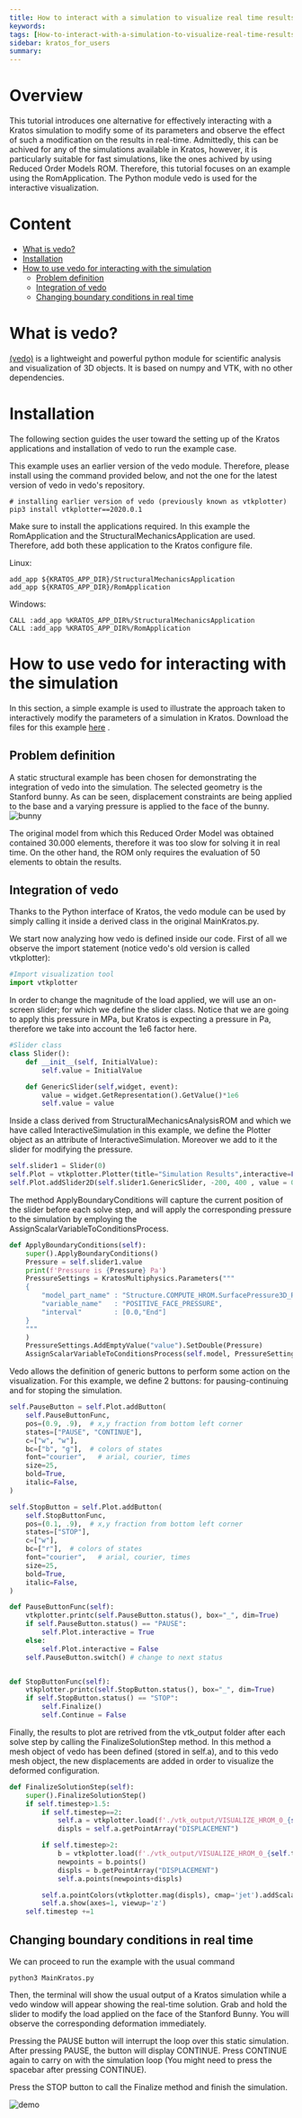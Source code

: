 ```yaml
---
title: How to interact with a simulation to visualize real time results
keywords: 
tags: [How-to-interact-with-a-simulation-to-visualize-real-time-results.md]
sidebar: kratos_for_users
summary: 
---
```


# Overview
This tutorial introduces one alternative for effectively interacting with a Kratos simulation to modify some of its parameters and observe the effect of such a modification on the results in real-time. Admittedly, this can be achived for any of the simulations available in Kratos, however, it is particularly suitable for fast simulations, like the ones achived by using Reduced Order Models ROM. Therefore, this tutorial focuses on an example using the RomApplication. The Python module vedo is used for the interactive visualization.

# Content
* [What is vedo?][what]
* [Installation][how-to-install]
* [How to use vedo for interacting with the simulation][how-to-use]
	* [Problem definition][problem-def]
	* [Integration of vedo][integration-vedo]
	* [Changing boundary conditions in real time][bc]



[what]: https://github.com/KratosMultiphysics/Kratos/wiki/How-to-interact-with-a-simulation-to-visualize-real-time-results#what-is-vedo
[how-to-install]://github.com/KratosMultiphysics/Kratos/wiki/How-to-interact-with-a-simulation-to-visualize-real-time-results#installation
[how-to-use]://github.com/KratosMultiphysics/Kratos/wiki/How-to-interact-with-a-simulation-to-visualize-real-time-results#installation
[problem-def]://github.com/KratosMultiphysics/Kratos/wiki/How-to-interact-with-a-simulation-to-visualize-real-time-results#problem-definition
[integration-vedo]://github.com/KratosMultiphysics/Kratos/wiki/How-to-interact-with-a-simulation-to-visualize-real-time-results#integration-of-vedo
[bc]://github.com/KratosMultiphysics/Kratos/wiki/How-to-interact-with-a-simulation-to-visualize-real-time-results#changing-boundary-conditions-in-real-time


# What is vedo?
[(vedo)](https://github.com/marcomusy/vedo) is a lightweight and powerful python module for scientific analysis and visualization of 3D objects. It is based on numpy and VTK, with no other dependencies.



# Installation
The following section guides the user toward the setting up of the Kratos applications and installation of vedo to run the example case. 

This example uses an earlier version of the vedo module. Therefore, please install using the command provided below, and not the one for the latest version of vedo in vedo's repository. 

```console
# installing earlier version of vedo (previously known as vtkplotter)
pip3 install vtkplotter==2020.0.1
```

Make sure to install the applications required. In this example the RomApplication and the StructuralMechanicsApplication are used. Therefore, add both these application to the Kratos configure file. 

Linux:
```consoleell
add_app ${KRATOS_APP_DIR}/StructuralMechanicsApplication
add_app ${KRATOS_APP_DIR}/RomApplication

```

Windows:
```consoleell
CALL :add_app %KRATOS_APP_DIR%/StructuralMechanicsApplication
CALL :add_app %KRATOS_APP_DIR%/RomApplication
```


# How to use vedo for interacting with the simulation

In this section, a simple example is used to illustrate the approach taken to interactively modify the parameters of a simulation in Kratos. Download the files for this example [here](https://github.com/KratosMultiphysics/Documentation/tree/master/Wiki_files/How_to_interact_with_a_simulation_to_visualize_results_in_real_time/RealTimeInteractionWithVedo) .

## Problem definition

A static structural example has been chosen for demonstrating the integration of vedo into the simulation. The selected geometry is the Stanford bunny. As can be seen, displacement constraints are being applied to the base and a varying pressure is applied to the face of the bunny. ![bunny]



The original model from which this Reduced Order Model was obtained contained 30.000 elements, therefore it was too slow for solving it in real time. On the other hand, the ROM only requires the evaluation of 50 elements to obtain the results.

## Integration of vedo

Thanks to the Python interface of Kratos, the vedo module can be used by simply calling it inside a derived class in the original MainKratos.py.

We start now analyzing how vedo is defined inside our code. First of all we observe the import statement (notice vedo's old version is called vtkplotter):


```python
#Import visualization tool
import vtkplotter
```

In order to change the magnitude of the load applied, we will use an on-screen slider; for which we define the slider class. Notice that we are going to apply this pressure in MPa, but Kratos is expecting a pressure in Pa, therefore we take into account the 1e6 factor here.

```python
#Slider class
class Slider():
    def __init__(self, InitialValue):
        self.value = InitialValue

    def GenericSlider(self,widget, event):
        value = widget.GetRepresentation().GetValue()*1e6
        self.value = value
```


Inside a class derived from StructuralMechanicsAnalysisROM and which we have called InteractiveSimulation in this example, we define the Plotter object as an attribute of InteractiveSimulation. Moreover we add to it the slider for modifying the pressure.

```python
self.slider1 = Slider(0)
self.Plot = vtkplotter.Plotter(title="Simulation Results",interactive=False)
self.Plot.addSlider2D(self.slider1.GenericSlider, -200, 400 , value = 0, pos=3, title="Pressure (MPa)")
```

The method ApplyBoundaryConditions will capture the current position of the slider before each solve step, and will apply the corresponding pressure to the simulation by employing the AssignScalarVariableToConditionsProcess.

```python
def ApplyBoundaryConditions(self):
    super().ApplyBoundaryConditions()
    Pressure = self.slider1.value
    print(f'Pressure is {Pressure} Pa')
    PressureSettings = KratosMultiphysics.Parameters("""
    {
        "model_part_name" : "Structure.COMPUTE_HROM.SurfacePressure3D_Pressure_on_surfaces_Auto4",
        "variable_name"   : "POSITIVE_FACE_PRESSURE",
        "interval"        : [0.0,"End"]
    }
    """
    )
    PressureSettings.AddEmptyValue("value").SetDouble(Pressure)
    AssignScalarVariableToConditionsProcess(self.model, PressureSettings).ExecuteInitializeSolutionStep()
```

Vedo allows the definition of generic buttons to perform some action on the visualization. For this example, we define 2 buttons: for pausing-continuing and for stoping the simulation.

```python
self.PauseButton = self.Plot.addButton(
    self.PauseButtonFunc,
    pos=(0.9, .9),  # x,y fraction from bottom left corner
    states=["PAUSE", "CONTINUE"],
    c=["w", "w"],
    bc=["b", "g"],  # colors of states
    font="courier",   # arial, courier, times
    size=25,
    bold=True,
    italic=False,
)

self.StopButton = self.Plot.addButton(
    self.StopButtonFunc,
    pos=(0.1, .9),  # x,y fraction from bottom left corner
    states=["STOP"],
    c=["w"],
    bc=["r"],  # colors of states
    font="courier",   # arial, courier, times
    size=25,
    bold=True,
    italic=False,
)

def PauseButtonFunc(self):
    vtkplotter.printc(self.PauseButton.status(), box="_", dim=True)
    if self.PauseButton.status() == "PAUSE":
        self.Plot.interactive = True
    else:
        self.Plot.interactive = False
    self.PauseButton.switch() # change to next status


def StopButtonFunc(self):
    vtkplotter.printc(self.StopButton.status(), box="_", dim=True)
    if self.StopButton.status() == "STOP":
        self.Finalize()
        self.Continue = False
```

Finally, the results to plot are retrived from the vtk_output folder after each solve step by calling the FinalizeSolutionStep method. In this method a mesh object of vedo has been defined (stored in self.a), and to this vedo mesh object, the new displacements are added in order to visualize the deformed configuration.  

```python
def FinalizeSolutionStep(self):
    super().FinalizeSolutionStep()
    if self.timestep>1.5:
        if self.timestep==2:
            self.a = vtkplotter.load(f'./vtk_output/VISUALIZE_HROM_0_{self.timestep}.vtk')
            displs = self.a.getPointArray("DISPLACEMENT")

        if self.timestep>2:
            b = vtkplotter.load(f'./vtk_output/VISUALIZE_HROM_0_{self.timestep}.vtk')
            newpoints = b.points()
            displs = b.getPointArray("DISPLACEMENT")
            self.a.points(newpoints+displs)

        self.a.pointColors(vtkplotter.mag(displs), cmap='jet').addScalarBar(vmin = 0, vmax = 0.009)
        self.a.show(axes=1, viewup='z')
    self.timestep +=1
```


## Changing boundary conditions in real time

We can proceed to run the example with the usual command

```console 
python3 MainKratos.py
```

Then, the terminal will show the usual output of a Kratos simulation while a vedo window will appear showing the real-time solution. Grab and hold the slider to modify the load applied on the face of the Stanford Bunny. You will observe the corresponding deformation immediately.
 

Pressing the PAUSE button will interrupt the loop over this static simulation. After pressing PAUSE, the button will display CONTINUE. Press CONTINUE again to carry on with the simulation loop (You might need to press the spacebar after pressing CONTINUE).

Press the STOP button to call the Finalize method and finish the simulation. 

![demo]


[bunny]:https://raw.githubusercontent.com/KratosMultiphysics/Documentation/master/Wiki_files/How_to_interact_with_a_simulation_to_visualize_results_in_real_time/BunnyWithBC.png

[demo]:https://raw.githubusercontent.com/KratosMultiphysics/Documentation/master/Wiki_files/How_to_interact_with_a_simulation_to_visualize_results_in_real_time/Demo.gif


